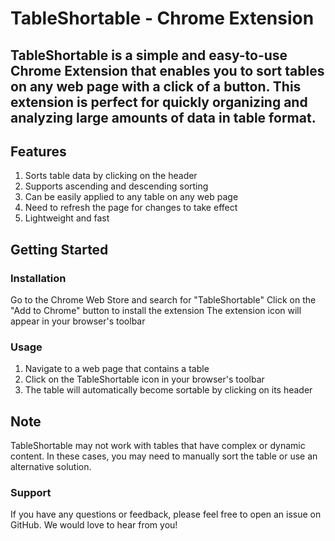 # TableShortable - Chrome Extension
## TableShortable is a simple and easy-to-use Chrome Extension that enables you to sort tables on any web page with a click of a button. This extension is perfect for quickly organizing and analyzing large amounts of data in table format.

## Features
1. Sorts table data by clicking on the header
2. Supports ascending and descending sorting
3. Can be easily applied to any table on any web page
4. Need to refresh the page for changes to take effect
5. Lightweight and fast


## Getting Started
### Installation
Go to the Chrome Web Store and search for "TableShortable"
Click on the "Add to Chrome" button to install the extension
The extension icon will appear in your browser's toolbar

### Usage

1. Navigate to a web page that contains a table
2. Click on the TableShortable icon in your browser's toolbar
3. The table will automatically become sortable by clicking on its header

## Note
TableShortable may not work with tables that have complex or dynamic content. In these cases, you may need to manually sort the table or use an alternative solution.

### Support
If you have any questions or feedback, please feel free to open an issue on GitHub. We would love to hear from you!